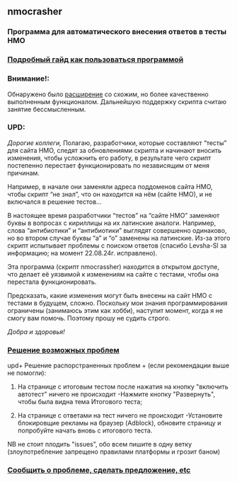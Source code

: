 ## nmocrasher
### Программа для автоматического внесения ответов в тесты НМО  

### [Подробный гайд как пользоваться программой ](https://telegra.ph/Kak-polzovatsya-nmo-crasher-08-06) 

### Внимание!:
Обнаружено было [расширение](https://chromewebstore.google.com/detail/%D0%B0%D0%B2%D1%82%D0%BE%D0%BC%D0%B0%D1%82%D0%B8%D1%87%D0%B5%D1%81%D0%BA%D0%BE%D0%B5-%D1%80%D0%B5%D1%88%D0%B5%D0%BD%D0%B8%D0%B5-%D0%B8%D0%BD/bojfgkllmgmpiialegcgenienebkmfjn?hl=ru) со схожим, но более качественно выполненным функционалом. Дальнейшую поддержку скрипта считаю занятие бессмысленным.

### UPD: 
*Дорогие коллеги,*
Полагаю, разработчики, которые составляют “тесты” для сайта НМО, следят за обновлениями скрипта и начинают вносить изменения, чтобы усложнить его работу, в результате чего скрипт постепенно перестает функционировать по независящим от меня причинам.

Например, в начале они заменяли адреса поддоменов сайта НМО, чтобы скрипт “не знал”, что он находится на нём (сайте НМО), и не включался в решение тестов…

В настоящее время разработчики “тестов” на “сайте НМО” заменяют буквы в вопросах с кириллицы на их латинские аналоги. Например, слова “антибиотики” и “aнтибиoтики” выглядят совершенно одинаково, но во втором случае буквы “а” и “о” заменены на латинские. Из-за этого скрипт испытывает проблемы с поиском ответов (спасибо Levsha-Sl за информацию; на момент 22.08.24г. исправлено).

Эта программа (скрипт nmocrassher) находится в открытом доступе, что делает её уязвимой к изменениям на сайте с тестами, чтобы она перестала функционировать.

Предсказать, какие изменения могут быть внесены на сайт НМО с тестами в будущем, сложно. Поскольку мои знания программирования ограничены (занимаюсь этим как хобби), наступит момент, когда я не смогу вам помочь. Поэтому прошу не судить строго.

*Добра и здоровья!*


### [Решение возможных проблем](https://telegra.ph/Reshenie-vozmozhnyh-problem-08-11) 

upd+ Решение распорстраненных проблем + (если рекомендации выше не помогли):
1. На странице с итоговым тестом после нажатия на кнопку "включить автотест" ничего не происходит
-Нажмите кнопку "Развернуть", чтобы была видна тема Итогового теста;

2. На странице с ответами на тест ничего не происходит
-Установите блокировщие рекламы на браузер (Adblock), обновите страницу и попробуйте начать вновь с итогового теста.




NB не стоит плодить "issues", обо всем пишите в одну ветку (злоупотребление запрещено правилами платформы и грозит баном)
### [Сообщить о проблеме, сделать предложение, etc](https://github.com/kiray-gd/nmocrasher/issues/9) 
